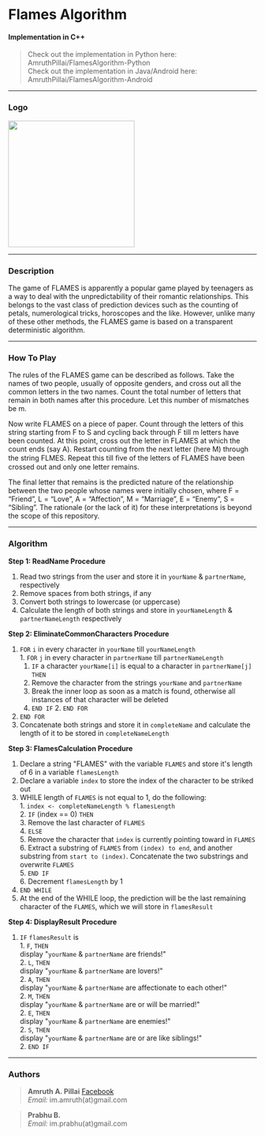 # Flames Algorithm
#### Implementation in C++

> Check out the implementation in Python here: AmruthPillai/FlamesAlgorithm-Python  
> Check out the implementation in Java/Android here: AmruthPillai/FlamesAlgorithm-Android  

---

### Logo
<img src="https://cloud.githubusercontent.com/assets/1134738/15452569/8447ae9e-2011-11e6-8b4e-0f72ed407891.png" width="256">

---

### Description
The game of FLAMES is apparently a popular game played by teenagers as a way to deal with the unpredictability of their romantic relationships. This belongs to the vast class of prediction devices such as the counting of petals, numerological tricks, horoscopes and the like. However, unlike many of these other methods, the FLAMES game is based on a transparent deterministic algorithm.

---

### How To Play

The rules of the FLAMES game can be described as follows. Take the names of two people, usually of opposite genders, and cross out all the common letters in the two names. Count the total number of letters that remain in both names after this procedure. Let this number of mismatches be m.  

Now write FLAMES on a piece of paper. Count through the letters of this string starting from F to S and cycling back through F till m letters have been counted. At this point, cross out the letter in FLAMES at which the count ends (say A). Restart counting from the next letter (here M) through the string FLMES. Repeat this till ﬁve of the letters of FLAMES have been crossed out and only one letter remains.  

The final letter that remains is the predicted nature of the relationship between the two people whose names were initially chosen, where F = “Friend”, L = “Love”, A = “Affection”, M = “Marriage”, E = “Enemy”, S = “Sibling”. The rationale (or the lack of it) for these interpretations is beyond the scope of this repository.

---

### Algorithm

**Step 1: ReadName Procedure**  
  1. Read two strings from the user and store it in `yourName` & `partnerName`, respectively  
  2. Remove spaces from both strings, if any  
  3. Convert both strings to lowercase (or uppercase)  
  4. Calculate the length of both strings and store in `yourNameLength` & `partnerNameLength` respectively  
	
**Step 2: EliminateCommonCharacters Procedure**  
  1. `FOR` `i` in every character in `yourName` till `yourNameLength`  
    1. `FOR` `j` in every character in `partnerName` till `partnerNameLength`  
      1. `IF` a character `yourName[i]` is equal to a character in `partnerName[j]` `THEN`  
        1. Remove the character from the strings `yourName` and `partnerName`  
        2. Break the inner loop as soon as a match is found, otherwise all instances of that character will be deleted  
      2. `END IF`
    2. `END FOR`  
  2. `END FOR`  
  3. Concatenate both strings and store it in `completeName` and calculate the length of it to be stored in `completeNameLength`  
	
**Step 3: FlamesCalculation Procedure**  
  1. Declare a string "FLAMES" with the variable `FLAMES` and store it's length of 6 in a variable `flamesLength`  
  2. Declare a variable `index` to store the index of the character to be striked out  
  3. WHILE length of `FLAMES` is not equal to 1, do the following:  
    1. `index <- completeNameLength % flamesLength`  
    2. `IF` (index == 0) `THEN`  
      3. Remove the last character of `FLAMES`  
    4. `ELSE`  
      5. Remove the character that `index` is currently pointing toward in `FLAMES`  
      6. Extract a substring of `FLAMES` from `(index) to end`, and another substring from `start to (index)`. Concatenate the two substrings and overwrite `FLAMES`  
    5. `END IF`  
    6. Decrement `flamesLength` by 1  
  4. `END WHILE`  
  5. At the end of the WHILE loop, the prediction will be the last remaining character of the `FLAMES`, which we will store in `flamesResult`  
	
**Step 4: DisplayResult Procedure**  
  1. `IF` `flamesResult` is  
    1. `F`, `THEN`  
      display "`yourName` & `partnerName` are friends!"  
    2. `L`, `THEN`  
      display "`yourName` & `partnerName` are lovers!"  
    2. `A`, `THEN`  
      display "`yourName` & `partnerName` are affectionate to each other!"  
    2. `M`, `THEN`  
      display "`yourName` & `partnerName` are or will be married!"  
    2. `E`, `THEN`  
      display "`yourName` & `partnerName` are enemies!"  
    2. `S`, `THEN`  
    display "`yourName` & `partnerName` are or are like siblings!"  
	2. `END IF`  

---

### Authors
> **Amruth A. Pillai** [Facebook](https://www.facebook.com/AmruthPillai)  
> *Email:* im.amruth(at)gmail.com  

> **Prabhu B.**  
> *Email:* im.prabhu(at)gmail.com  
